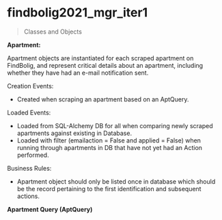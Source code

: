 # findbolig2021_mgr_iter1


> Classes and Objects

**Apartment:**

Apartment objects are instantiated for each scraped apartment on FindBolig, and represent critical details about an apartment, including whether they have had an e-mail notification sent.

Creation Events:
- Created when scraping an apartment based on an AptQuery. 

Loaded Events:
- Loaded from SQL-Alchemy DB for all when comparing newly scraped apartments against existing in Database.
- Loaded with filter (emailaction = False and applied = False) when running through apartments in DB that have not yet had an Action performed.

Business Rules:
- Apartment object should only be listed once in database which should be the record pertaining to the first identification and subsequent actions.

**Apartment Query (AptQuery)**



